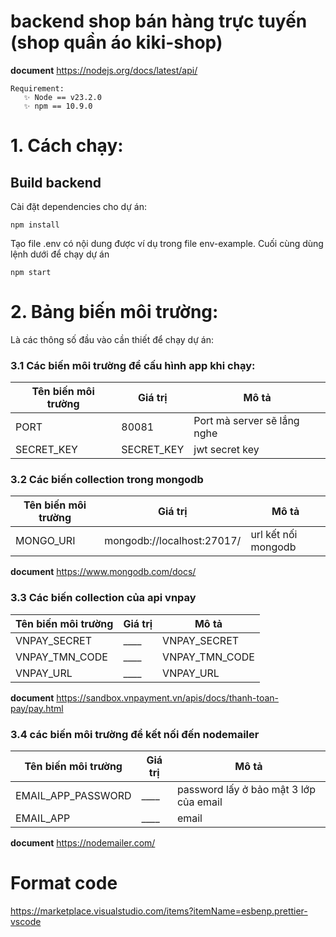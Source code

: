 # backend shop bán hàng trực tuyến (shop quần áo kiki-shop)

**document**
https://nodejs.org/docs/latest/api/

```
Requirement:
   ✨ Node == v23.2.0
   ✨ npm == 10.9.0
```

# 1. Cách chạy:

## Build backend

Cài đặt dependencies cho dự án:

```
npm install
```

Tạo file .env có nội dung được ví dụ trong file env-example.
Cuối cùng dùng lệnh dưới để chạy dự án

```
npm start
```

# 2. Bảng biến môi trường:

Là các thông số đầu vào cần thiết để chạy dự án:

### 3.1 Các biến môi trường để cấu hình app khi chạy:

| Tên biến môi trường | Giá trị    | Mô tả                               |
| ------------------- | ---------- | ----------------------------------- |
| PORT| 80081 | Port mà server sẽ lắng nghe|
| SECRET_KEY| SECRET_KEY | jwt secret key|

### 3.2 Các biến collection trong mongodb

| Tên biến môi trường | Giá trị                     | Mô tả               |
| ------------------- | ----------------------------| --------------------|
| MONGO_URI           |  mongodb://localhost:27017/ | url kết nối mongodb |


**document**
https://www.mongodb.com/docs/


### 3.3 Các biến collection của api vnpay

| Tên biến môi trường                  | Giá trị  | Mô tả                                     |
| ------------------------------------ | -------- | ----------------------------------------- |
| VNPAY_SECRET                         | \_\_\_\_ | VNPAY_SECRET                              |
| VNPAY_TMN_CODE                       | \_\_\_\_ | VNPAY_TMN_CODE                            |
| VNPAY_URL                            | \_\_\_\_ | VNPAY_URL                                 |

**document**
https://sandbox.vnpayment.vn/apis/docs/thanh-toan-pay/pay.html

### 3.4 các biến môi trường để kết nối đến nodemailer

| Tên biến môi trường                  | Giá trị  | Mô tả                                     |
| ------------------------------------ | -------- | ----------------------------------------- |
| EMAIL_APP_PASSWORD                   | \_\_\_\_ | password lấy ở bảo mật 3 lớp của email    |
| EMAIL_APP                            | \_\_\_\_ | email                                     |

**document**
https://nodemailer.com/


# Format code

https://marketplace.visualstudio.com/items?itemName=esbenp.prettier-vscode

